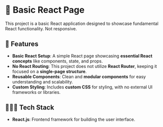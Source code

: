 # 📱 Basic React Page

This project is a basic React application designed to showcase fundamental React functionality. Not responsive.


## 💭 Features

- **Basic React Setup**: A simple React page showcasing **essential React concepts** like components, state, and props.  
- **No React Routing**: This project does not utilize **React Router**, keeping it focused on a **single-page structure**.  
- **Reusable Components**: Clean and **modular components** for easy understanding and scalability.  
- **Custom Styling**: Includes **custom CSS** for styling, with no external UI frameworks or libraries.
  
## 👩🏻‍💻 Tech Stack
- **React.js**: Frontend framework for building the user interface.
